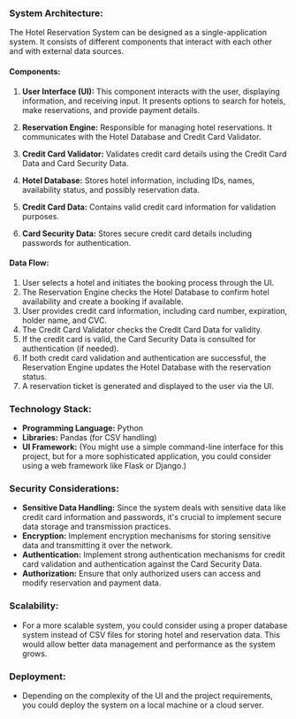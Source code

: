 ### System Architecture:

The Hotel Reservation System can be designed as a single-application system. It consists of different components that interact with each other and with external data sources.

#### Components:

1. **User Interface (UI):** This component interacts with the user, displaying information, and receiving input. It presents options to search for hotels, make reservations, and provide payment details.

2. **Reservation Engine:** Responsible for managing hotel reservations. It communicates with the Hotel Database and Credit Card Validator.

3. **Credit Card Validator:** Validates credit card details using the Credit Card Data and Card Security Data.

4. **Hotel Database:** Stores hotel information, including IDs, names, availability status, and possibly reservation data.

5. **Credit Card Data:** Contains valid credit card information for validation purposes.

6. **Card Security Data:** Stores secure credit card details including passwords for authentication.

#### Data Flow:

1. User selects a hotel and initiates the booking process through the UI.
2. The Reservation Engine checks the Hotel Database to confirm hotel availability and create a booking if available.
3. User provides credit card information, including card number, expiration, holder name, and CVC.
4. The Credit Card Validator checks the Credit Card Data for validity.
5. If the credit card is valid, the Card Security Data is consulted for authentication (if needed).
6. If both credit card validation and authentication are successful, the Reservation Engine updates the Hotel Database with the reservation status.
7. A reservation ticket is generated and displayed to the user via the UI.

### Technology Stack:

- **Programming Language:** Python
- **Libraries:** Pandas (for CSV handling)
- **UI Framework:** (You might use a simple command-line interface for this project, but for a more sophisticated application, you could consider using a web framework like Flask or Django.)

### Security Considerations:

- **Sensitive Data Handling:** Since the system deals with sensitive data like credit card information and passwords, it's crucial to implement secure data storage and transmission practices.
- **Encryption:** Implement encryption mechanisms for storing sensitive data and transmitting it over the network.
- **Authentication:** Implement strong authentication mechanisms for credit card validation and authentication against the Card Security Data.
- **Authorization:** Ensure that only authorized users can access and modify reservation and payment data.

### Scalability:

- For a more scalable system, you could consider using a proper database system instead of CSV files for storing hotel and reservation data. This would allow better data management and performance as the system grows.

### Deployment:

- Depending on the complexity of the UI and the project requirements, you could deploy the system on a local machine or a cloud server.
